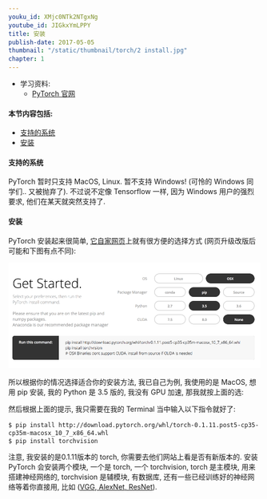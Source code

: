 ```yaml
---
youku_id: XMjc0NTk2NTgxNg
youtube_id: JIGkxYmLPPY
title: 安装
publish-date: 2017-05-05
thumbnail: "/static/thumbnail/torch/2 install.jpg"
chapter: 1
---
```


* 学习资料:
  * [PyTorch 官网](http://pytorch.org/)

#### 本节内容包括:

* [支持的系统](#OS)
* [安装](#install)

<h4 class="tut-h4-pad" id="OS">支持的系统</h4>

PyTorch 暂时只支持 MacOS, Linux.
暂不支持 Windows! (可怜的 Windows 同学们.. 又被抛弃了). 不过说不定像 Tensorflow 一样, 因为 Windows 用户的强烈要求, 他们在某天就突然支持了.


<h4 class="tut-h4-pad" id="install">安装</h4>

PyTorch 安装起来很简单, [它自家网页](http://pytorch.org/)上就有很方便的选择方式 (网页升级改版后可能和下图有点不同):

<a href="http://pytorch.org/">
<img class="course-image" src="/static/results/torch/1-2-1.png">
</a>

所以根据你的情况选择适合你的安装方法, 我已自己为例, 我使用的是 MacOS, 想用 pip 安装, 我的 Python 是 3.5 版的, 我没有 GPU 加速, 那我就按上面的选:

然后根据上面的提示, 我只需要在我的 Terminal 当中输入以下指令就好了:

```shell
$ pip install http://download.pytorch.org/whl/torch-0.1.11.post5-cp35-cp35m-macosx_10_7_x86_64.whl
$ pip install torchvision
```

注意, 我安装的是0.1.11版本的 torch, 你需要去他们网站上看是否有新版本的.
安装 PyTorch 会安装两个模块, 一个是 torch, 一个 torchvision, torch 是主模块, 用来搭建神经网络的,
torchvision 是辅模块, 有数据库, 还有一些已经训练好的神经网络等着你直接用, 比如 ([VGG, AlexNet, ResNet](http://pytorch.org/docs/torchvision/models.html)).

